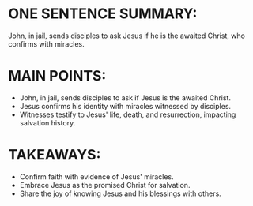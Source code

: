 # ONE SENTENCE SUMMARY:
John, in jail, sends disciples to ask Jesus if he is the awaited Christ, who confirms with miracles.

# MAIN POINTS:
- John, in jail, sends disciples to ask if Jesus is the awaited Christ.
- Jesus confirms his identity with miracles witnessed by disciples.
- Witnesses testify to Jesus' life, death, and resurrection, impacting salvation history.

# TAKEAWAYS:
- Confirm faith with evidence of Jesus' miracles.
- Embrace Jesus as the promised Christ for salvation.
- Share the joy of knowing Jesus and his blessings with others.